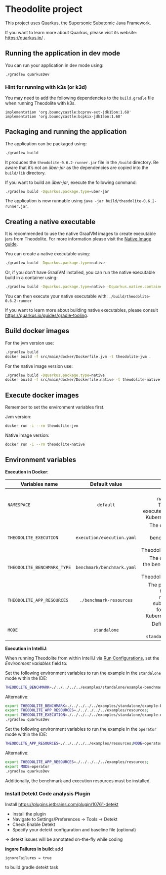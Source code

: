 # Theodolite project

This project uses Quarkus, the Supersonic Subatomic Java Framework.

If you want to learn more about Quarkus, please visit its website: <https://quarkus.io/> .

## Running the application in dev mode

You can run your application in dev mode using:

```sh
./gradlew quarkusDev
```

### Hint for running with k3s (or k3d)

You may need to add the following dependencies to the `build.gradle` file when running Theodolite with k3s.

```
implementation 'org.bouncycastle:bcprov-ext-jdk15on:1.68'
implementation 'org.bouncycastle:bcpkix-jdk15on:1.68'
```

## Packaging and running the application

The application can be packaged using:

```sh
./gradlew build
```

It produces the `theodolite-0.6.2-runner.jar` file in the `/build` directory. Be aware that it’s not
an _über-jar_ as the dependencies are copied into the `build/lib` directory.

If you want to build an _über-jar_, execute the following command:

```sh
./gradlew build -Dquarkus.package.type=uber-jar
```

The application is now runnable using `java -jar build/theodolite-0.6.2-runner.jar`.

## Creating a native executable

It is recommended to use the native GraalVM images to create executable jars from Theodolite. For more information please visit the [Native Image guide](https://www.graalvm.org/reference-manual/native-image/).

You can create a native executable using:

```sh
./gradlew build -Dquarkus.package.type=native
```

Or, if you don't have GraalVM installed, you can run the native executable build in a container using:

```sh
./gradlew build -Dquarkus.package.type=native -Dquarkus.native.container-build=true
```

You can then execute your native executable with:
```./build/theodolite-0.6.2-runner```

If you want to learn more about building native executables, please consult <https://quarkus.io/guides/gradle-tooling>.

## Build docker images

For the jvm version use:

```sh
./gradlew build
docker build -f src/main/docker/Dockerfile.jvm -t theodolite-jvm .
```

For the native image version use:

```sh
./gradlew build -Dquarkus.package.type=native
docker build -f src/main/docker/Dockerfile.native -t theodolite-native .
```

## Execute docker images

Remember to set the environment variables first.

Jvm version:

```sh
docker run -i --rm theodolite-jvm
```

Native image version:

```sh
docker run -i --rm theodolite-native
```

## Environment variables

**Execution in Docker**:

| Variables name               | Default value                      |Usage         |
| -----------------------------|:----------------------------------:| ------------:|
| `NAMESPACE`                  | `default`                          |Determines the namespace of the Theodolite will be executed in. Used in the KubernetesBenchmark|
| `THEODOLITE_EXECUTION`       |  `execution/execution.yaml`        |The complete path to the benchmarkExecution file. Used in the TheodoliteYamlExecutor. |
| `THEODOLITE_BENCHMARK_TYPE`  |  `benchmark/benchmark.yaml`        |The complete path to the benchmarkType file. Used in the TheodoliteYamlExecutor.|
| `THEODOLITE_APP_RESOURCES`   |  `./benchmark-resources`           |The path under which the yamls for the resources for the subexperiments are found. Used in the KubernetesBenchmark|
| `MODE`                       | `standalone`                       |Defines the mode of operation: either `standalone` or `operator`

**Execution in IntelliJ**:

When running Theodolite from within IntelliJ via
[Run Configurations](https://www.jetbrains.com/help/idea/work-with-gradle-tasks.html#gradle_run_config), set the *Environment variables* field to:

Set the following environment variables to run the example in the `standalone` mode within the IDE:

```sh
THEODOLITE_BENCHMARK=./../../../../examples/standalone/example-benchmark.yaml;THEODOLITE_EXECUTION=./../../../../examples/standalone/example-execution.yaml;THEODOLITE_APP_RESOURCES=./../../../../examples/resources;
```

Alternative:

``` sh
export THEODOLITE_BENCHMARK=./../../../../examples/standalone/example-benchmark.yaml
export THEODOLITE_APP_RESOURCES=./../../../../examples/resources;
export THEODOLITE_EXECUTION=./../../../../examples/standalone/example-execution.yaml
./gradlew quarkusDev
```

Set the following environment variables to run the example in the `operator` mode within the IDE:

```sh
THEODOLITE_APP_RESOURCES=./../../../../examples/resources;MODE=operator
```

Alternative:

``` sh
export THEODOLITE_APP_RESOURCES=./../../../../examples/resources;
export MODE=operator
./gradlew quarkusDev
```

Additionally, the benchmark and execution resources must be installed.

### Install Detekt Code analysis Plugin

Install <https://plugins.jetbrains.com/plugin/10761-detekt>

- Install the plugin
- Navigate to Settings/Preferences -> Tools -> Detekt
- Check Enable Detekt
- Specify your detekt configuration and baseline file (optional)

-> detekt issues will be annotated on-the-fly while coding

**ingore Failures in build**: add

```ignoreFailures = true```

to build.gradle detekt task
